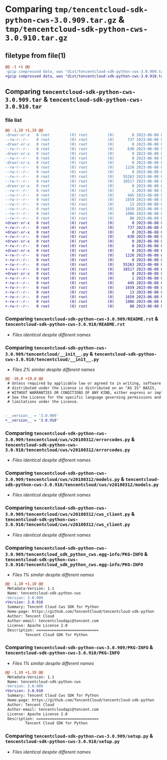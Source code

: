 # Comparing `tmp/tencentcloud-sdk-python-cws-3.0.909.tar.gz` & `tmp/tencentcloud-sdk-python-cws-3.0.910.tar.gz`

## filetype from file(1)

```diff
@@ -1 +1 @@
-gzip compressed data, was "dist/tencentcloud-sdk-python-cws-3.0.909.tar", last modified: Thu Jun  8 00:22:24 2023, max compression
+gzip compressed data, was "dist/tencentcloud-sdk-python-cws-3.0.910.tar", last modified: Thu Jun  8 09:08:08 2023, max compression
```

## Comparing `tencentcloud-sdk-python-cws-3.0.909.tar` & `tencentcloud-sdk-python-cws-3.0.910.tar`

### file list

```diff
@@ -1,19 +1,19 @@
-drwxr-xr-x   0 root         (0) root         (0)        0 2023-06-08 00:22:24.000000 tencentcloud-sdk-python-cws-3.0.909/
--rw-r--r--   0 root         (0) root         (0)      737 2023-06-08 00:22:24.000000 tencentcloud-sdk-python-cws-3.0.909/README.rst
-drwxr-xr-x   0 root         (0) root         (0)        0 2023-06-08 00:22:24.000000 tencentcloud-sdk-python-cws-3.0.909/tencentcloud/
--rw-r--r--   0 root         (0) root         (0)      630 2023-06-08 00:22:24.000000 tencentcloud-sdk-python-cws-3.0.909/tencentcloud/__init__.py
-drwxr-xr-x   0 root         (0) root         (0)        0 2023-06-08 00:22:24.000000 tencentcloud-sdk-python-cws-3.0.909/tencentcloud/cws/
--rw-r--r--   0 root         (0) root         (0)        0 2023-06-08 00:22:24.000000 tencentcloud-sdk-python-cws-3.0.909/tencentcloud/cws/__init__.py
-drwxr-xr-x   0 root         (0) root         (0)        0 2023-06-08 00:22:24.000000 tencentcloud-sdk-python-cws-3.0.909/tencentcloud/cws/v20180312/
--rw-r--r--   0 root         (0) root         (0)     1228 2023-06-08 00:22:24.000000 tencentcloud-sdk-python-cws-3.0.909/tencentcloud/cws/v20180312/errorcodes.py
--rw-r--r--   0 root         (0) root         (0)        0 2023-06-08 00:22:24.000000 tencentcloud-sdk-python-cws-3.0.909/tencentcloud/cws/v20180312/__init__.py
--rw-r--r--   0 root         (0) root         (0)    55263 2023-06-08 00:22:24.000000 tencentcloud-sdk-python-cws-3.0.909/tencentcloud/cws/v20180312/models.py
--rw-r--r--   0 root         (0) root         (0)    18517 2023-06-08 00:22:24.000000 tencentcloud-sdk-python-cws-3.0.909/tencentcloud/cws/v20180312/cws_client.py
-drwxr-xr-x   0 root         (0) root         (0)        0 2023-06-08 00:22:24.000000 tencentcloud-sdk-python-cws-3.0.909/tencentcloud_sdk_python_cws.egg-info/
--rw-r--r--   0 root         (0) root         (0)        1 2023-06-08 00:22:24.000000 tencentcloud-sdk-python-cws-3.0.909/tencentcloud_sdk_python_cws.egg-info/dependency_links.txt
--rw-r--r--   0 root         (0) root         (0)      445 2023-06-08 00:22:24.000000 tencentcloud-sdk-python-cws-3.0.909/tencentcloud_sdk_python_cws.egg-info/SOURCES.txt
--rw-r--r--   0 root         (0) root         (0)     1659 2023-06-08 00:22:24.000000 tencentcloud-sdk-python-cws-3.0.909/tencentcloud_sdk_python_cws.egg-info/PKG-INFO
--rw-r--r--   0 root         (0) root         (0)       13 2023-06-08 00:22:24.000000 tencentcloud-sdk-python-cws-3.0.909/tencentcloud_sdk_python_cws.egg-info/top_level.txt
--rw-r--r--   0 root         (0) root         (0)     1659 2023-06-08 00:22:24.000000 tencentcloud-sdk-python-cws-3.0.909/PKG-INFO
--rw-r--r--   0 root         (0) root         (0)     1006 2023-06-08 00:22:24.000000 tencentcloud-sdk-python-cws-3.0.909/setup.py
--rw-r--r--   0 root         (0) root         (0)       88 2023-06-08 00:22:24.000000 tencentcloud-sdk-python-cws-3.0.909/setup.cfg
+drwxr-xr-x   0 root         (0) root         (0)        0 2023-06-08 09:08:08.000000 tencentcloud-sdk-python-cws-3.0.910/
+-rw-r--r--   0 root         (0) root         (0)      737 2023-06-08 09:08:08.000000 tencentcloud-sdk-python-cws-3.0.910/README.rst
+drwxr-xr-x   0 root         (0) root         (0)        0 2023-06-08 09:08:08.000000 tencentcloud-sdk-python-cws-3.0.910/tencentcloud/
+-rw-r--r--   0 root         (0) root         (0)      630 2023-06-08 09:08:08.000000 tencentcloud-sdk-python-cws-3.0.910/tencentcloud/__init__.py
+drwxr-xr-x   0 root         (0) root         (0)        0 2023-06-08 09:08:08.000000 tencentcloud-sdk-python-cws-3.0.910/tencentcloud/cws/
+-rw-r--r--   0 root         (0) root         (0)        0 2023-06-08 09:08:08.000000 tencentcloud-sdk-python-cws-3.0.910/tencentcloud/cws/__init__.py
+drwxr-xr-x   0 root         (0) root         (0)        0 2023-06-08 09:08:08.000000 tencentcloud-sdk-python-cws-3.0.910/tencentcloud/cws/v20180312/
+-rw-r--r--   0 root         (0) root         (0)     1228 2023-06-08 09:08:08.000000 tencentcloud-sdk-python-cws-3.0.910/tencentcloud/cws/v20180312/errorcodes.py
+-rw-r--r--   0 root         (0) root         (0)        0 2023-06-08 09:08:08.000000 tencentcloud-sdk-python-cws-3.0.910/tencentcloud/cws/v20180312/__init__.py
+-rw-r--r--   0 root         (0) root         (0)    55263 2023-06-08 09:08:08.000000 tencentcloud-sdk-python-cws-3.0.910/tencentcloud/cws/v20180312/models.py
+-rw-r--r--   0 root         (0) root         (0)    18517 2023-06-08 09:08:08.000000 tencentcloud-sdk-python-cws-3.0.910/tencentcloud/cws/v20180312/cws_client.py
+drwxr-xr-x   0 root         (0) root         (0)        0 2023-06-08 09:08:08.000000 tencentcloud-sdk-python-cws-3.0.910/tencentcloud_sdk_python_cws.egg-info/
+-rw-r--r--   0 root         (0) root         (0)        1 2023-06-08 09:08:08.000000 tencentcloud-sdk-python-cws-3.0.910/tencentcloud_sdk_python_cws.egg-info/dependency_links.txt
+-rw-r--r--   0 root         (0) root         (0)      445 2023-06-08 09:08:08.000000 tencentcloud-sdk-python-cws-3.0.910/tencentcloud_sdk_python_cws.egg-info/SOURCES.txt
+-rw-r--r--   0 root         (0) root         (0)     1659 2023-06-08 09:08:08.000000 tencentcloud-sdk-python-cws-3.0.910/tencentcloud_sdk_python_cws.egg-info/PKG-INFO
+-rw-r--r--   0 root         (0) root         (0)       13 2023-06-08 09:08:08.000000 tencentcloud-sdk-python-cws-3.0.910/tencentcloud_sdk_python_cws.egg-info/top_level.txt
+-rw-r--r--   0 root         (0) root         (0)     1659 2023-06-08 09:08:08.000000 tencentcloud-sdk-python-cws-3.0.910/PKG-INFO
+-rw-r--r--   0 root         (0) root         (0)     1006 2023-06-08 09:08:08.000000 tencentcloud-sdk-python-cws-3.0.910/setup.py
+-rw-r--r--   0 root         (0) root         (0)       88 2023-06-08 09:08:08.000000 tencentcloud-sdk-python-cws-3.0.910/setup.cfg
```

### Comparing `tencentcloud-sdk-python-cws-3.0.909/README.rst` & `tencentcloud-sdk-python-cws-3.0.910/README.rst`

 * *Files identical despite different names*

### Comparing `tencentcloud-sdk-python-cws-3.0.909/tencentcloud/__init__.py` & `tencentcloud-sdk-python-cws-3.0.910/tencentcloud/__init__.py`

 * *Files 2% similar despite different names*

```diff
@@ -10,8 +10,8 @@
 # Unless required by applicable law or agreed to in writing, software
 # distributed under the License is distributed on an "AS IS" BASIS,
 # WITHOUT WARRANTIES OR CONDITIONS OF ANY KIND, either express or implied.
 # See the License for the specific language governing permissions and
 # limitations under the License.
 
 
-__version__ = '3.0.909'
+__version__ = '3.0.910'
```

### Comparing `tencentcloud-sdk-python-cws-3.0.909/tencentcloud/cws/v20180312/errorcodes.py` & `tencentcloud-sdk-python-cws-3.0.910/tencentcloud/cws/v20180312/errorcodes.py`

 * *Files identical despite different names*

### Comparing `tencentcloud-sdk-python-cws-3.0.909/tencentcloud/cws/v20180312/models.py` & `tencentcloud-sdk-python-cws-3.0.910/tencentcloud/cws/v20180312/models.py`

 * *Files identical despite different names*

### Comparing `tencentcloud-sdk-python-cws-3.0.909/tencentcloud/cws/v20180312/cws_client.py` & `tencentcloud-sdk-python-cws-3.0.910/tencentcloud/cws/v20180312/cws_client.py`

 * *Files identical despite different names*

### Comparing `tencentcloud-sdk-python-cws-3.0.909/tencentcloud_sdk_python_cws.egg-info/PKG-INFO` & `tencentcloud-sdk-python-cws-3.0.910/tencentcloud_sdk_python_cws.egg-info/PKG-INFO`

 * *Files 1% similar despite different names*

```diff
@@ -1,10 +1,10 @@
 Metadata-Version: 1.1
 Name: tencentcloud-sdk-python-cws
-Version: 3.0.909
+Version: 3.0.910
 Summary: Tencent Cloud Cws SDK for Python
 Home-page: https://github.com/TencentCloud/tencentcloud-sdk-python
 Author: Tencent Cloud
 Author-email: tencentcloudapi@tencent.com
 License: Apache License 2.0
 Description: ============================
         Tencent Cloud SDK for Python
```

### Comparing `tencentcloud-sdk-python-cws-3.0.909/PKG-INFO` & `tencentcloud-sdk-python-cws-3.0.910/PKG-INFO`

 * *Files 1% similar despite different names*

```diff
@@ -1,10 +1,10 @@
 Metadata-Version: 1.1
 Name: tencentcloud-sdk-python-cws
-Version: 3.0.909
+Version: 3.0.910
 Summary: Tencent Cloud Cws SDK for Python
 Home-page: https://github.com/TencentCloud/tencentcloud-sdk-python
 Author: Tencent Cloud
 Author-email: tencentcloudapi@tencent.com
 License: Apache License 2.0
 Description: ============================
         Tencent Cloud SDK for Python
```

### Comparing `tencentcloud-sdk-python-cws-3.0.909/setup.py` & `tencentcloud-sdk-python-cws-3.0.910/setup.py`

 * *Files identical despite different names*

